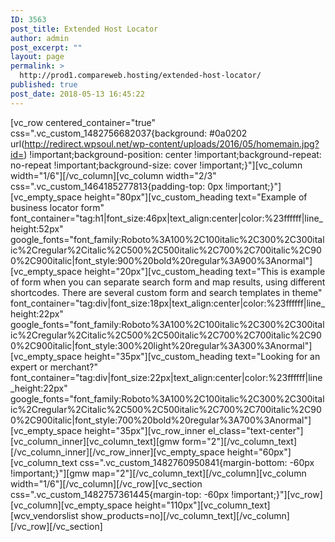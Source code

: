 ```yaml
---
ID: 3563
post_title: Extended Host Locator
author: admin
post_excerpt: ""
layout: page
permalink: >
  http://prod1.compareweb.hosting/extended-host-locator/
published: true
post_date: 2018-05-13 16:45:22
---
```

[vc_row centered_container="true" css=".vc_custom_1482756682037{background: #0a0202 url(http://redirect.wpsoul.net/wp-content/uploads/2016/05/homemain.jpg?id=) !important;background-position: center !important;background-repeat: no-repeat !important;background-size: cover !important;}"][vc_column width="1/6"][/vc_column][vc_column width="2/3" css=".vc_custom_1464185277813{padding-top: 0px !important;}"][vc_empty_space height="80px"][vc_custom_heading text="Example of business locator form" font_container="tag:h1|font_size:46px|text_align:center|color:%23ffffff|line_height:52px" google_fonts="font_family:Roboto%3A100%2C100italic%2C300%2C300italic%2Cregular%2Citalic%2C500%2C500italic%2C700%2C700italic%2C900%2C900italic|font_style:900%20bold%20regular%3A900%3Anormal"][vc_empty_space height="20px"][vc_custom_heading text="This is example of form when you can separate search form and map results,
using different shortcodes. There are several custom form and search templates in theme" font_container="tag:div|font_size:18px|text_align:center|color:%23ffffff|line_height:22px" google_fonts="font_family:Roboto%3A100%2C100italic%2C300%2C300italic%2Cregular%2Citalic%2C500%2C500italic%2C700%2C700italic%2C900%2C900italic|font_style:300%20light%20regular%3A300%3Anormal"][vc_empty_space height="35px"][vc_custom_heading text="Looking for an expert or merchant?" font_container="tag:div|font_size:22px|text_align:center|color:%23ffffff|line_height:22px" google_fonts="font_family:Roboto%3A100%2C100italic%2C300%2C300italic%2Cregular%2Citalic%2C500%2C500italic%2C700%2C700italic%2C900%2C900italic|font_style:700%20bold%20regular%3A700%3Anormal"][vc_empty_space height="35px"][vc_row_inner el_class="text-center"][vc_column_inner][vc_column_text][gmw form="2"][/vc_column_text][/vc_column_inner][/vc_row_inner][vc_empty_space height="60px"][vc_column_text css=".vc_custom_1482760950841{margin-bottom: -60px !important;}"][gmw map="2"][/vc_column_text][/vc_column][vc_column width="1/6"][/vc_column][/vc_row][vc_section css=".vc_custom_1482757361445{margin-top: -60px !important;}"][vc_row][vc_column][vc_empty_space height="110px"][vc_column_text][wcv_vendorslist show_products=no][/vc_column_text][/vc_column][/vc_row][/vc_section]